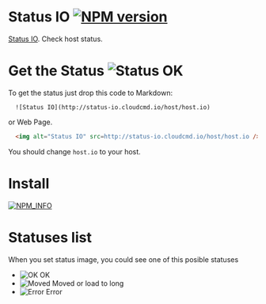 Status IO [![NPM version][NPMIMGURL]][NPMURL]
===============
[NPMIMGURL]:                https://badge.fury.io/js/status-io.png
[NPM_INFO_IMG]:             https://nodei.co/npm/status-io.png?downloads=true&&stars
[NPMURL]:                   https://npmjs.org/package/status-io "npm"

[Status IO](http://coderaiser.github.io/status-io "Status IO"). Check host status.

Get the Status ![Status OK](http://status-io.cloudcmd.io/host/status-io.cloudcmd.io/ "Status")
===============
To get the status just drop this code to Markdown:

```
  ![Status IO](http://status-io.cloudcmd.io/host/host.io)
```

or Web Page.

```html
  <img alt="Status IO" src=http://status-io.cloudcmd.io/host/host.io />
```

You should change ```host.io``` to your host.

Install
===============
[![NPM_INFO][NPM_INFO_IMG]][NPMURL]

Statuses list
===============
When you set status image, you could see one of this posible statuses

- ![OK](http://status-io.cloudcmd.io/img/ok.png "OK") OK
- ![Moved](http://status-io.cloudcmd.io/img/moved.png "Moved") Moved or load to long
- ![Error](http://status-io.cloudcmd.io/img/error.png "Error") Error
